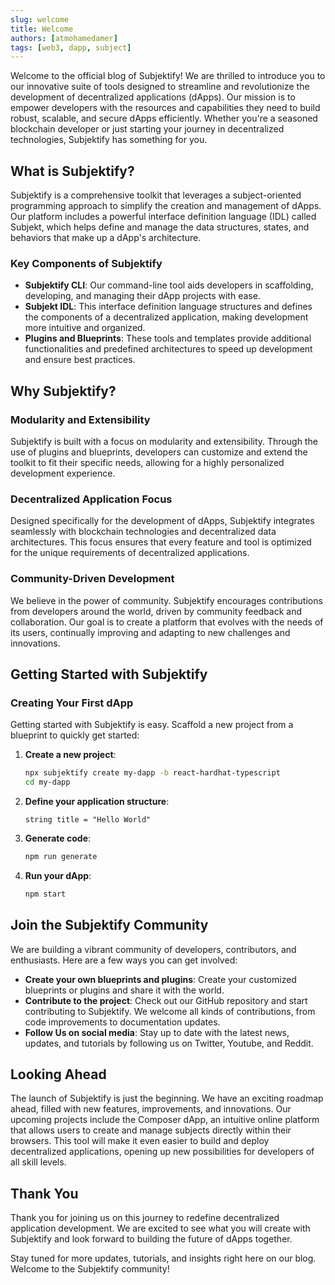```yaml
---
slug: welcome
title: Welcome
authors: [atmohamedamer]
tags: [web3, dapp, subject]
---
```


Welcome to the official blog of Subjektify! We are thrilled to introduce you to our innovative suite of tools designed to streamline and revolutionize the development of decentralized applications (dApps). Our mission is to empower developers with the resources and capabilities they need to build robust, scalable, and secure dApps efficiently. Whether you're a seasoned blockchain developer or just starting your journey in decentralized technologies, Subjektify has something for you.

## What is Subjektify?

Subjektify is a comprehensive toolkit that leverages a subject-oriented programming approach to simplify the creation and management of dApps. Our platform includes a powerful interface definition language (IDL) called Subjekt, which helps define and manage the data structures, states, and behaviors that make up a dApp's architecture.

### Key Components of Subjektify

- **Subjektify CLI**: Our command-line tool aids developers in scaffolding, developing, and managing their dApp projects with ease.
- **Subjekt IDL**: This interface definition language structures and defines the components of a decentralized application, making development more intuitive and organized.
- **Plugins and Blueprints**: These tools and templates provide additional functionalities and predefined architectures to speed up development and ensure best practices.

## Why Subjektify?

### Modularity and Extensibility

Subjektify is built with a focus on modularity and extensibility. Through the use of plugins and blueprints, developers can customize and extend the toolkit to fit their specific needs, allowing for a highly personalized development experience.

### Decentralized Application Focus

Designed specifically for the development of dApps, Subjektify integrates seamlessly with blockchain technologies and decentralized data architectures. This focus ensures that every feature and tool is optimized for the unique requirements of decentralized applications.

### Community-Driven Development

We believe in the power of community. Subjektify encourages contributions from developers around the world, driven by community feedback and collaboration. Our goal is to create a platform that evolves with the needs of its users, continually improving and adapting to new challenges and innovations.

## Getting Started with Subjektify

### Creating Your First dApp

Getting started with Subjektify is easy. Scaffold a new project from a blueprint to quickly get started:

1. **Create a new project**:
    ```bash
    npx subjektify create my-dapp -b react-hardhat-typescript
    cd my-dapp
    ```

2. **Define your application structure**:
    ```subjekt title="/subjects/main.subjekt"
    string title = "Hello World"
    ```

3. **Generate code**:
    ```bash
    npm run generate
    ```

4. **Run your dApp**:
    ```bash
    npm start
    ```

## Join the Subjektify Community

We are building a vibrant community of developers, contributors, and enthusiasts. Here are a few ways you can get involved:

- **Create your own blueprints and plugins**: Create your customized blueprints or plugins and share it with the world.
- **Contribute to the project**: Check out our GitHub repository and start contributing to Subjektify. We welcome all kinds of contributions, from code improvements to documentation updates.
- **Follow Us on social media**: Stay up to date with the latest news, updates, and tutorials by following us on Twitter, Youtube, and Reddit.

## Looking Ahead

The launch of Subjektify is just the beginning. We have an exciting roadmap ahead, filled with new features, improvements, and innovations. Our upcoming projects include the Composer dApp, an intuitive online platform that allows users to create and manage subjects directly within their browsers. This tool will make it even easier to build and deploy decentralized applications, opening up new possibilities for developers of all skill levels.

## Thank You

Thank you for joining us on this journey to redefine decentralized application development. We are excited to see what you will create with Subjektify and look forward to building the future of dApps together.

Stay tuned for more updates, tutorials, and insights right here on our blog. Welcome to the Subjektify community!